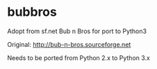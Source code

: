 # bubbros
Adopt from sf.net Bub n Bros for port to Python3

Original: http://bub-n-bros.sourceforge.net

Needs to be ported from Python 2.x to Python 3.x

